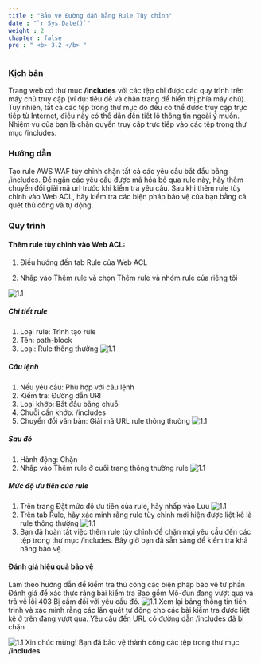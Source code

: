```yaml
---
title : "Bảo vệ Đường dẫn bằng Rule Tùy chỉnh"
date : "`r Sys.Date()`"
weight : 2
chapter : false
pre : " <b> 3.2 </b> "
---
```


### Kịch bản
Trang web có thư mục **/includes** với các tệp chỉ được các quy trình trên máy chủ truy cập (ví dụ: tiêu đề và chân trang để hiển thị phía máy chủ). Tuy nhiên, tất cả các tệp trong thư mục đó đều có thể được truy cập trực tiếp từ Internet, điều này có thể dẫn đến tiết lộ thông tin ngoài ý muốn. Nhiệm vụ của bạn là chặn quyền truy cập trực tiếp vào các tệp trong thư mục /includes.

### Hướng dẫn
Tạo rule AWS WAF tùy chỉnh chặn tất cả các yêu cầu bắt đầu bằng /includes. Để ngăn các yêu cầu được mã hóa bỏ qua rule này, hãy thêm chuyển đổi giải mã url trước khi kiểm tra yêu cầu. Sau khi thêm rule tùy chỉnh vào Web ACL, hãy kiểm tra các biện pháp bảo vệ của bạn bằng cả quét thủ công và tự động.

### Quy trình
#### Thêm rule tùy chỉnh vào Web ACL:
1. Điều hướng đến tab Rule của Web ACL

2. Nhấp vào Thêm rule và chọn Thêm rule và nhóm rule của riêng tôi

![1.1](/images/3/2/2.png)
##### Chi tiết rule
1. Loại rule: Trình tạo rule
2. Tên: path-block
3. Loại: Rule thông thường
![1.1](/images/3/2/r1.png)
##### Câu lệnh

1. Nếu yêu cầu: Phù hợp với câu lệnh
2. Kiểm tra: Đường dẫn URI
3. Loại khớp: Bắt đầu bằng chuỗi
4. Chuỗi cần khớp: /includes
5. Chuyển đổi văn bản: Giải mã URL rule thông thường
![1.1](/images/3/2/s1.png)
##### Sau đó

1. Hành động: Chặn
2. Nhấp vào Thêm rule ở cuối trang thông thường rule
![1.1](/images/3/2/t1.png)
##### Mức độ ưu tiên của rule

1. Trên trang Đặt mức độ ưu tiên của rule, hãy nhấp vào Lưu
![1.1](/images/3/2/p1_s1.png)
2. Trên tab Rule, hãy xác minh rằng rule tùy chỉnh mới hiện được liệt kê là rule thông thường
![1.1](/images/3/2/p1_s2.png)
3. Bạn đã hoàn tất việc thêm rule tùy chỉnh để chặn mọi yêu cầu đến các tệp trong thư mục /includes. Bây giờ bạn đã sẵn sàng để kiểm tra khả năng bảo vệ.

#### Đánh giá hiệu quả bảo vệ
Làm theo hướng dẫn để kiểm tra thủ công các biện pháp bảo vệ từ phần Đánh giá để xác thực rằng bài kiểm tra Bao gồm Mô-đun đang vượt qua và trả về lỗi 403 Bị cấm đối với yêu cầu đó.
![1.1](/images/3/2/e1.png)
Xem lại bảng thông tin tiến trình và xác minh rằng các lần quét tự động cho các bài kiểm tra được liệt kê ở trên đang vượt qua. Yêu cầu đến URL có đường dẫn /includes đã bị chặn

![1.1](/images/3/2/e2.png)
Xin chúc mừng! Bạn đã bảo vệ thành công các tệp trong thư mục **/includes**.